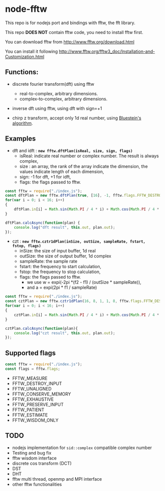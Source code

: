 # node-fftw
This repo is for nodejs port and bindings with fftw, the fft library.

This repo **DOES NOT** contain fftw code, you need to install fftw first.

You can download fftw from http://www.fftw.org/download.html

You can install it following http://www.fftw.org/fftw3_doc/Installation-and-Customization.html

## Functions:
* discrete fourier transform(dft) using fftw 
    * real-to-complex, arbitrary dimensions.
    * complex-to-complex, arbitrary dimensions.


* inverse dft using fftw, using dft with sign=+1
* chirp z transform, accept only 1d real number, using [Bluestein's algorithm](https://en.wikipedia.org/wiki/Chirp_Z-transform).

## Examples
* dft and idft : **`new fftw.dftPlan(isReal, size, sign, flags)`**
    * isReal: indicate real number or complex number. The result is always complex,
    * size : an array, the rank of the array indicate the dimension, 
    the values indicate length of each dimension,
    * sign: -1 for dft, +1 for idft,
    * flags: the flags passed to fftw.

````js
const fftw = require("./index.js");
const dftPlan = new fftw.dftPlan(true, [16], -1, fftw.flags.FFTW_DESTROY_INPUT);
for(var i = 0; i < 16; i++)
{
    dftPlan.in[i] = Math.sin(Math.PI / 4 * i) + Math.cos(Math.PI / 4 * i);
}

dftPlan.calcAsync(function(plan) {
    console.log("dft result", this.out, plan.out);
});
````
* czt : **`new fftw.cztr1dPlan(inSize, outSize, sampleRate, fstart, fstop, flags)`**
    * inSize: the size of input buffer, 1d real
    * outSize: the size of output buffer, 1d complex
    * sampleRate: the sample rate
    * fstart: the frequency to start calculation,
    * fstop: the frequency to stop calculation,
    * flags: the flags passed to fftw.
        * we use w = expi(-2pi *(f2 - f1) / (outSize * sampleRate)),
        * and a = expi(2pi * f1 / sampleRate)

````js
const fftw = require("./index.js");
const cztPlan = new fftw.cztr1dPlan(16, 8, 1, 1, 8, fftw.flags.FFTW_DESTROY_INPUT);
for(var i = 0; i < 16; i++)
{
    cztPlan.in[i] = Math.sin(Math.PI / 4 * i) + Math.cos(Math.PI / 4 * i);
}

cztPlan.calcAsync(function(plan){
    console.log("czt result", this.out, plan.out);
});
````
## Supported flags
````js
const fftw = require("./index.js");
const flags = fftw.flags;
````
* FFTW_MEASURE
* FFTW_DESTROY_INPUT
* FFTW_UNALIGNED
* FFTW_CONSERVE_MEMORY
* FFTW_EXHAUSTIVE
* FFTW_PRESERVE_INPUT
* FFTW_PATIENT
* FFTW_ESTIMATE
* FFTW_WISDOM_ONLY


## TODO
* nodejs implementation for `sid::complex` compatible complex number
* Testing and bug fix
* fftw wisdom interface
* discrete cos transform (DCT)
* DST
* DHT
* fftw multi thread, openmp and MPI interface
* other fftw functionalities